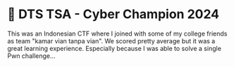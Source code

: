# 🤴 DTS TSA - Cyber Champion 2024

This was an Indonesian CTF where I joined with some of my college friends as team "kamar vian tanpa vian". We scored pretty average but it was a great learning experience. Especially because I was able to solve a single Pwn challenge...

